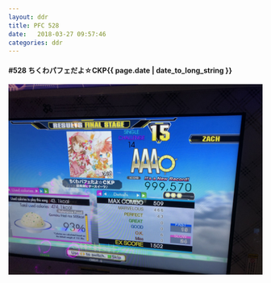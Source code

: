 ```yaml
---
layout: ddr
title: PFC 528
date:   2018-03-27 09:57:46
categories: ddr
---
```


#### **#528** ちくわパフェだよ☆CKP<span class="pull-right">{{ page.date | date_to_long_string }}</span>
![](/images/pfc/528_ちくわパフェだよ☆CKP.jpg)
